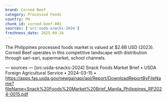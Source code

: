 ```yaml
---
brand: Corned Beef
category: Processed Foods
country: PH
chunk_id: corned-beef-001
sources: ['src:usda-snacks-2024']
freshness_date: 2025-09-16
---
```


The Philippines processed foods market is valued at $2.6B USD (2023). Corned Beef operates in this competitive landscape with distribution through sari-sari, supermarket, school channels.

— sources —
[src:usda-snacks-2024] Snack Foods Market Brief • USDA Foreign Agricultural Service • 2024-03-15 • https://apps.fas.usda.gov/newgainapi/api/Report/DownloadReportByFileName?fileName=Snack%20Foods%20Market%20Brief_Manila_Philippines_RP2024-0015.pdf
